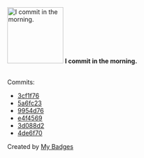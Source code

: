 <img src="https://my-badges.github.io/my-badges/morning-commits.png" alt="I commit in the morning." title="I commit in the morning." width="128">
<strong>I commit in the morning.</strong>
<br><br>

Commits:

- <a href="https://github.com/ZuBB/dotfiles/commit/3cf1f76a6b8a69153b7fb400b18b7926039161a4">3cf1f76</a>
- <a href="https://github.com/ZuBB/dotfiles/commit/5a6fc23ee499d561dac96b595ed99a72bd3c161a">5a6fc23</a>
- <a href="https://github.com/ZuBB/dotfiles/commit/9954d7645ac17ffb146e766b2bb8224a175ae16b">9954d76</a>
- <a href="https://github.com/ZuBB/dotfiles/commit/e4f4569ed6e3b72857c30767fdd787acf118bf9e">e4f4569</a>
- <a href="https://github.com/ZuBB/dotfiles/commit/3d088d2297e40c32c1c5628c110ced1db913f6c5">3d088d2</a>
- <a href="https://github.com/ZuBB/dotfiles/commit/4de6f702abd09bee304fc68afa9718d61ef8765d">4de6f70</a>


Created by <a href="https://github.com/my-badges/my-badges">My Badges</a>
